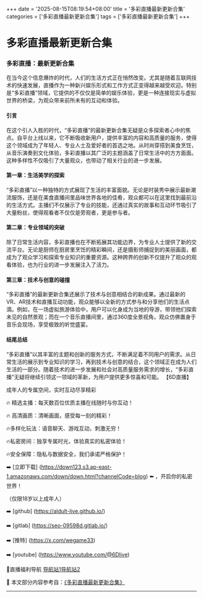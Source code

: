 +++
date = '2025-08-15T08:19:54+08:00'
title = '多彩直播最新更新合集'
categories = ['多彩直播最新更新合集']
tags = ['多彩直播最新更新合集']
+++

# 多彩直播最新更新合集

### 多彩直播：最新更新合集

在当今这个信息爆炸的时代，人们的生活方式正在悄然改变。尤其是随着互联网技术的快速发展，直播作为一种新兴娱乐形式和工作方式正变得越来越受欢迎。特别是“多彩直播”领域，它提供的不仅仅是简单的娱乐体验，更是一种连接现实与虚拟世界的桥梁，为观众带来前所未有的互动和体验。

#### 引言

在这个引人入胜的时代，“多彩直播”的最新更新合集无疑是众多探索者心中的焦点。自平台上线以来，它不断吸收新用户，提供丰富的内容和高质量的服务，使得这个领域成为了年轻人、专业人士及爱好者的首选之地。从时尚穿搭到美食烹饪，从音乐演奏到文化体验，多彩直播以其广泛的主题涵盖了日常生活中的方方面面。这种多样性不仅吸引了大量观众，也带动了相关行业的进一步发展。

#### 第一章：生活美学的探索

“多彩直播”以一种独特的方式展现了生活的丰富面貌。无论是时装秀中展示最新潮流服饰，还是在美食直播间里品味世界各地的佳肴，观众都可以在这里找到最前沿的生活方式。主播们不仅展示了专业的技能，还通过真实的故事和互动环节吸引了大量粉丝，使得观看者不仅仅是旁观者，更是参与者。

#### 第二章：专业领域的突破

除了日常生活内容，多彩直播也在不断拓展其功能边界，为专业人士提供了新的交流平台。无论是厨师在厨房里烹饪的精彩瞬间，还是摄影师捕捉到的美丽画面，都成为了观众学习和探索专业知识的重要资源。这种跨界的创新不仅提升了观众的观看体验，也为行业的进一步发展注入了活力。

#### 第三章：技术与创意的碰撞

“多彩直播”的最新更新合集还展示了技术与创意相结合的新成果。通过最新的VR、AR技术和直播互动功能，观众能够以全新的方式参与和分享他们的生活点滴。例如，在一场虚拟旅游体验中，用户可以化身成为当地的导游，带领他们探索未见的自然景观；而在一个音乐直播间里，通过360度全景视角，观众仿佛置身于音乐会现场，享受极致的听觉盛宴。

#### 结尾总结

“多彩直播”以其丰富的主题和创新的服务方式，不断满足着不同用户的需求。从日常生活的展示到专业知识的学习，再到技术与创意的结合，这个领域正在成为人们生活的一部分。随着技术的进一步发展和社会对高质量服务需求的增长，“多彩直播”无疑将继续引领这一领域的革新，为用户提供更多惊喜和可能。
【6D直播】

 成年人的专属空间，实时互动尽享精彩

🔥 精选主播：每天数百位优质主播在线随时与你互动！

🔥 高清画质：清晰画面，感受每一刻的精彩！

🔥多样化玩法：语音聊天、游戏互动，刺激无穷！

🔥私密房间：独享专属时光，体验真实的私密体验！

🔥安全保障：隐私与数据安全，我们承诺严格保护！

➡️ [立即下载] (https://down123.s3.ap-east-1.amazonaws.com/down/down.html?channelCode=blog) ⬅️ ，开启你的私密世界！

 （仅限18岁以上成年人）

➡️ [github] (https://aldult-live.github.io/)

➡️ [gitlab] (https://seo-09598d.gitlab.io/)

➡️ [推特] (https://x.com/wegame33)

➡️ [youtube] (https://www.youtube.com/@6Dlive)

🔞直播福利导航   [导航站1](https://webstack-86085a.gitlab.io/)[导航站2](https://onlygit123-2.github.io/)

📘 本文部分内容参考自：[《多彩直播最新更新合集》](https://webstack-hugo-16.pages.dev/)

---
